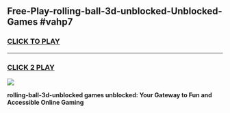 
## Free-Play-rolling-ball-3d-unblocked-Unblocked-Games #vahp7
<h3>
<a href="https://news.freeplayer.one?title=rolling-ball-3d-unblocked&ref=8M">CLICK TO PLAY</a></h3>
<hr>

<h3>
<a href="https://news.freeplayer.one?title=rolling-ball-3d-unblocked&ref=8M">CLICK 2 PLAY</a>
  
</h3>

<a href="https://news.freeplayer.one?title=rolling-ball-3d-unblocked&ref=8M"><img src="https://clearcache.store/games.png"></a>


**rolling-ball-3d-unblocked games unblocked: Your Gateway to Fun and Accessible Online Gaming**
